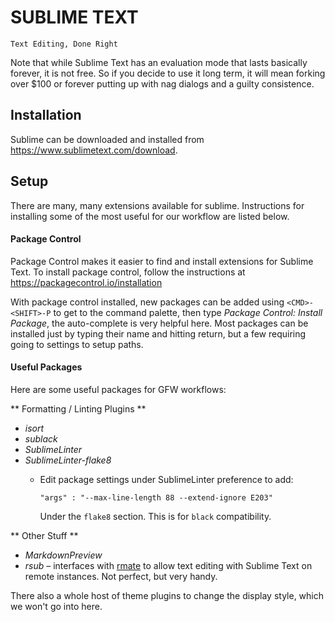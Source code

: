 # SUBLIME TEXT

    Text Editing, Done Right

Note that while Sublime Text has an evaluation mode that lasts basically forever,
it is not free. So if you decide to use it long term, it will mean forking over
$100 or forever putting up with nag dialogs and a guilty consistence.

## Installation

Sublime can be downloaded and installed from https://www.sublimetext.com/download. 


## Setup

There are many, many extensions available for sublime. Instructions for
installing some of the most useful for our workflow are listed below.

#### Package Control

Package Control makes it easier to find and install extensions for Sublime Text.
To install package control, follow the instructions at 
https://packagecontrol.io/installation

With package control installed, new packages can be added using `<CMD>-<SHIFT>-P`
to get to the command palette, then type *Package Control: Install Package*, the
auto-complete is very helpful here. Most packages can be installed just by typing
their name and hitting return, but a few requiring going to settings to setup
paths.

#### Useful Packages

Here are some useful packages for GFW workflows:


** Formatting / Linting Plugins **

* *isort*
* *sublack*
* *SublimeLinter*
* *SublimeLinter-flake8*
  - Edit package settings under SublimeLinter preference to add:

        "args" : "--max-line-length 88 --extend-ignore E203"
  
    Under the `flake8` section. This is for `black` compatibility.


** Other Stuff **

* *MarkdownPreview*
* *rsub* – interfaces with [rmate](https://github.com/textmate/rmate) to allow text editing
  with Sublime Text on remote instances. Not perfect, but very handy.


There also a whole host of theme plugins to change the display style, which we won't
go into here.
  
